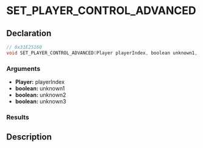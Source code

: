 # SET_PLAYER_CONTROL_ADVANCED

## Declaration
```cpp
// 0x31E25160
void SET_PLAYER_CONTROL_ADVANCED(Player playerIndex, boolean unknown1, boolean unknown2, boolean unknown3);
```

### Arguments
- **Player:** playerIndex
- **boolean:** unknown1
- **boolean:** unknown2
- **boolean:** unknown3

### Results

## Description
